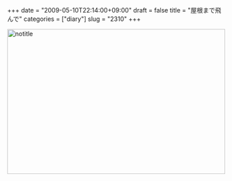 +++
date = "2009-05-10T22:14:00+09:00"
draft = false
title = "屋根まで飛んで"
categories = ["diary"]
slug = "2310"
+++

<a href="http://www.flickr.com/photos/h-b-k-r/3518589096/" title="notitle by hbkr, on Flickr"><img src="http://farm4.static.flickr.com/3342/3518589096_02ee968407.jpg" width="500" height="333" alt="notitle" /></a>

